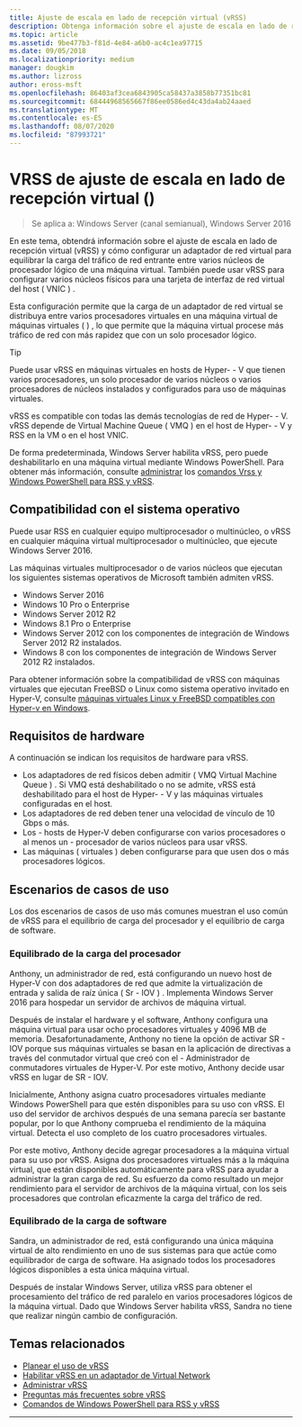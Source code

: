 ```yaml
---
title: Ajuste de escala en lado de recepción virtual (vRSS)
description: Obtenga información sobre el ajuste de escala en lado de recepción virtual (vRSS) en Windows Server y cómo configurar un adaptador de red virtual para equilibrar la carga del tráfico de red entrante entre varios núcleos de procesador lógico de una máquina virtual. También puede configurar varios núcleos físicos para una tarjeta de interfaz de red virtual (vNIC) del host.
ms.topic: article
ms.assetid: 9be477b3-f81d-4e84-a6b0-ac4c1ea97715
ms.date: 09/05/2018
ms.localizationpriority: medium
manager: dougkim
ms.author: lizross
author: eross-msft
ms.openlocfilehash: 86403af3cea6843905ca58437a3858b77351bc81
ms.sourcegitcommit: 68444968565667f86ee0586ed4c43da4ab24aaed
ms.translationtype: MT
ms.contentlocale: es-ES
ms.lasthandoff: 08/07/2020
ms.locfileid: "87993721"
---
```

# <a name="virtual-receive-side-scaling-vrss"></a>VRSS de ajuste de escala en lado de recepción virtual \(\)

>Se aplica a: Windows Server (canal semianual), Windows Server 2016

En este tema, obtendrá información sobre el ajuste de escala en lado de recepción virtual (vRSS) y cómo configurar un adaptador de red virtual para equilibrar la carga del tráfico de red entrante entre varios núcleos de procesador lógico de una máquina virtual. También puede usar vRSS para configurar varios núcleos físicos para una tarjeta de interfaz de red virtual del host \( VNIC \) .

Esta configuración permite que la carga de un adaptador de red virtual se distribuya entre varios procesadores virtuales en una máquina virtual de máquinas virtuales \( \) , lo que permite que la máquina virtual procese más tráfico de red con más rapidez que con un solo procesador lógico.

>[!TIP]
>Puede usar vRSS en máquinas virtuales en hosts de Hyper- \- V que tienen varios procesadores, un solo procesador de varios núcleos o varios procesadores de núcleos instalados y configurados para uso de máquinas virtuales.

vRSS es compatible con todas las demás tecnologías de red de Hyper- \- V. vRSS depende de Virtual Machine Queue \( VMQ \) en el host de Hyper- \- V y RSS en la VM o en el host VNIC.

De forma predeterminada, Windows Server habilita vRSS, pero puede deshabilitarlo en una máquina virtual mediante Windows PowerShell. Para obtener más información, consulte [administrar](vrss-manage.md) los [comandos Vrss y Windows PowerShell para RSS y vRSS](vrss-wps.md).



## <a name="operating-system-compatibility"></a>Compatibilidad con el sistema operativo

Puede usar RSS en cualquier equipo multiprocesador o multinúcleo, o vRSS en cualquier máquina virtual multiprocesador o multinúcleo, que ejecute Windows Server 2016.

Las máquinas virtuales multiprocesador o de varios núcleos que ejecutan los siguientes sistemas operativos de Microsoft también admiten vRSS.

- Windows Server 2016
- Windows 10 Pro o Enterprise
- Windows Server 2012 R2
- Windows 8.1 Pro o Enterprise
- Windows Server 2012 con los componentes de integración de Windows Server 2012 R2 instalados.
- Windows 8 con los componentes de integración de Windows Server 2012 R2 instalados.

Para obtener información sobre la compatibilidad de vRSS con máquinas virtuales que ejecutan FreeBSD o Linux como sistema operativo invitado en Hyper-V, consulte [máquinas virtuales Linux y FreeBSD compatibles con Hyper-v en Windows](../../../virtualization/hyper-v/supported-linux-and-freebsd-virtual-machines-for-hyper-v-on-windows.md).

## <a name="hardware-requirements"></a>Requisitos de hardware

A continuación se indican los requisitos de hardware para vRSS.

- Los adaptadores de red físicos deben admitir \( VMQ Virtual Machine Queue \) . Si VMQ está deshabilitado o no se admite, vRSS está deshabilitado para el host de Hyper- \- V y las máquinas virtuales configuradas en el host.
- Los adaptadores de red deben tener una velocidad de vínculo de 10 Gbps o más.
- Los \- hosts de Hyper-V deben configurarse con varios procesadores o al menos un \- procesador de varios núcleos para usar vRSS.
- Las máquinas \( virtuales \) deben configurarse para que usen dos o más procesadores lógicos.


## <a name="use-case-scenarios"></a>Escenarios de casos de uso

Los dos escenarios de casos de uso más comunes muestran el uso común de vRSS para el equilibrio de carga del procesador y el equilibrio de carga de software.

### <a name="processor-load-balancing"></a>Equilibrado de la carga del procesador

Anthony, un administrador de red, está configurando un nuevo host de Hyper-V con dos adaptadores de red que admite la virtualización de entrada y salida de raíz única \( Sr \- IOV \) . Implementa Windows Server 2016 para hospedar un servidor de archivos de máquina virtual.

Después de instalar el hardware y el software, Anthony configura una máquina virtual para usar ocho procesadores virtuales y 4096 MB de memoria. Desafortunadamente, Anthony no tiene la opción de activar SR \- IOV porque sus máquinas virtuales se basan en la aplicación de directivas a través del conmutador virtual que creó con el \- Administrador de conmutadores virtuales de Hyper-V. Por este motivo, Anthony decide usar vRSS en lugar de SR \- IOV.

Inicialmente, Anthony asigna cuatro procesadores virtuales mediante Windows PowerShell para que estén disponibles para su uso con vRSS. El uso del servidor de archivos después de una semana parecía ser bastante popular, por lo que Anthony comprueba el rendimiento de la máquina virtual.  Detecta el uso completo de los cuatro procesadores virtuales.

Por este motivo, Anthony decide agregar procesadores a la máquina virtual para su uso por vRSS.  Asigna dos procesadores virtuales más a la máquina virtual, que están disponibles automáticamente para vRSS para ayudar a administrar la gran carga de red. Su esfuerzo da como resultado un mejor rendimiento para el servidor de archivos de la máquina virtual, con los seis procesadores que controlan eficazmente la carga del tráfico de red.


### <a name="software-load-balancing"></a>Equilibrado de la carga de software

Sandra, un administrador de red, está configurando una única máquina virtual de alto rendimiento en uno de sus sistemas para que actúe como equilibrador de carga de software. Ha asignado todos los procesadores lógicos disponibles a esta única máquina virtual.

Después de instalar Windows Server, utiliza vRSS para obtener el procesamiento del tráfico de red paralelo en varios procesadores lógicos de la máquina virtual. Dado que Windows Server habilita vRSS, Sandra no tiene que realizar ningún cambio de configuración.


## <a name="related-topics"></a>Temas relacionados

- [Planear el uso de vRSS](vrss-plan.md)
- [Habilitar vRSS en un adaptador de Virtual Network](vrss-enable.md)
- [Administrar vRSS](vrss-manage.md)
- [Preguntas más frecuentes sobre vRSS](vrss-faq.md)
- [Comandos de Windows PowerShell para RSS y vRSS](vrss-wps.md)

---